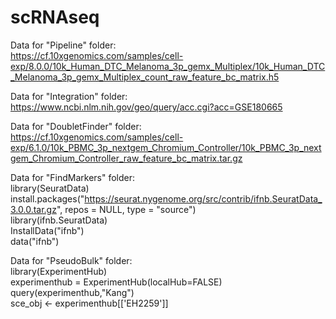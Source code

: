 # scRNAseq
 Data for "Pipeline" folder:  
 https://cf.10xgenomics.com/samples/cell-exp/8.0.0/10k_Human_DTC_Melanoma_3p_gemx_Multiplex/10k_Human_DTC_Melanoma_3p_gemx_Multiplex_count_raw_feature_bc_matrix.h5  
   
 Data for "Integration" folder:  
 https://www.ncbi.nlm.nih.gov/geo/query/acc.cgi?acc=GSE180665  

 Data for "DoubletFinder" folder:  
 https://cf.10xgenomics.com/samples/cell-exp/6.1.0/10k_PBMC_3p_nextgem_Chromium_Controller/10k_PBMC_3p_nextgem_Chromium_Controller_raw_feature_bc_matrix.tar.gz  
 
 Data for "FindMarkers" folder:  
 library(SeuratData)  
 install.packages("https://seurat.nygenome.org/src/contrib/ifnb.SeuratData_3.0.0.tar.gz", repos = NULL, type = "source")  
 library(ifnb.SeuratData)  
 InstallData("ifnb")  
 data("ifnb")  

 Data for "PseudoBulk" folder:  
 library(ExperimentHub)  
 experimenthub = ExperimentHub(localHub=FALSE)  
 query(experimenthub,"Kang")  
 sce_obj <- experimenthub[['EH2259']]  
